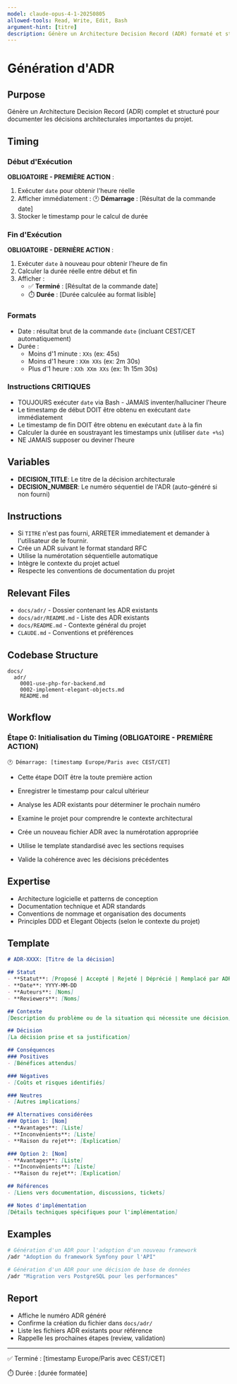 ```yaml
---
model: claude-opus-4-1-20250805
allowed-tools: Read, Write, Edit, Bash
argument-hint: [titre]
description: Génère un Architecture Decision Record (ADR) formaté et structuré
---
```


# Génération d'ADR

## Purpose
Génère un Architecture Decision Record (ADR) complet et structuré pour documenter les décisions architecturales importantes du projet.

## Timing

### Début d'Exécution
**OBLIGATOIRE - PREMIÈRE ACTION** :
1. Exécuter `date` pour obtenir l'heure réelle
2. Afficher immédiatement : 🕐 **Démarrage** : [Résultat de la commande date]
3. Stocker le timestamp pour le calcul de durée

### Fin d'Exécution
**OBLIGATOIRE - DERNIÈRE ACTION** :
1. Exécuter `date` à nouveau pour obtenir l'heure de fin
2. Calculer la durée réelle entre début et fin
3. Afficher :
   - ✅ **Terminé** : [Résultat de la commande date]
   - ⏱️ **Durée** : [Durée calculée au format lisible]

### Formats
- Date : résultat brut de la commande `date` (incluant CEST/CET automatiquement)
- Durée :
  - Moins d'1 minute : `XXs` (ex: 45s)
  - Moins d'1 heure : `XXm XXs` (ex: 2m 30s)
  - Plus d'1 heure : `XXh XXm XXs` (ex: 1h 15m 30s)

### Instructions CRITIQUES
- TOUJOURS exécuter `date` via Bash - JAMAIS inventer/halluciner l'heure
- Le timestamp de début DOIT être obtenu en exécutant `date` immédiatement
- Le timestamp de fin DOIT être obtenu en exécutant `date` à la fin
- Calculer la durée en soustrayant les timestamps unix (utiliser `date +%s`)
- NE JAMAIS supposer ou deviner l'heure

## Variables
- **DECISION_TITLE**: Le titre de la décision architecturale
- **DECISION_NUMBER**: Le numéro séquentiel de l'ADR (auto-généré si non fourni)

## Instructions
- Si `TITRE` n'est pas fourni, ARRETER immediatement et demander à l'utilisateur de le fournir.
- Crée un ADR suivant le format standard RFC
- Utilise la numérotation séquentielle automatique
- Intègre le contexte du projet actuel
- Respecte les conventions de documentation du projet

## Relevant Files
- `docs/adr/` - Dossier contenant les ADR existants
- `docs/adr/README.md` - Liste des ADR existants
- `docs/README.md` - Contexte général du projet
- `CLAUDE.md` - Conventions et préférences

## Codebase Structure
```
docs/
  adr/
    0001-use-php-for-backend.md
    0002-implement-elegant-objects.md
    README.md
```

## Workflow

### Étape 0: Initialisation du Timing (OBLIGATOIRE - PREMIÈRE ACTION)
```
🕐 Démarrage: [timestamp Europe/Paris avec CEST/CET]
```
- Cette étape DOIT être la toute première action
- Enregistrer le timestamp pour calcul ultérieur

- Analyse les ADR existants pour déterminer le prochain numéro
- Examine le projet pour comprendre le contexte architectural
- Crée un nouveau fichier ADR avec la numérotation appropriée
- Utilise le template standardisé avec les sections requises
- Valide la cohérence avec les décisions précédentes

## Expertise
- Architecture logicielle et patterns de conception
- Documentation technique et ADR standards
- Conventions de nommage et organisation des documents
- Principles DDD et Elegant Objects (selon le contexte du projet)

## Template
```markdown
# ADR-XXXX: [Titre de la décision]

## Statut
- **Statut**: [Proposé | Accepté | Rejeté | Déprécié | Remplacé par ADR-YYYY]
- **Date**: YYYY-MM-DD
- **Auteurs**: [Noms]
- **Reviewers**: [Noms]

## Contexte
[Description du problème ou de la situation qui nécessite une décision]

## Décision
[La décision prise et sa justification]

## Conséquences
### Positives
- [Bénéfices attendus]

### Négatives
- [Coûts et risques identifiés]

### Neutres
- [Autres implications]

## Alternatives considérées
### Option 1: [Nom]
- **Avantages**: [Liste]
- **Inconvénients**: [Liste]
- **Raison du rejet**: [Explication]

### Option 2: [Nom]
- **Avantages**: [Liste]
- **Inconvénients**: [Liste]
- **Raison du rejet**: [Explication]

## Références
- [Liens vers documentation, discussions, tickets]

## Notes d'implémentation
[Détails techniques spécifiques pour l'implémentation]
```

## Examples
```bash
# Génération d'un ADR pour l'adoption d'un nouveau framework
/adr "Adoption du framework Symfony pour l'API"

# Génération d'un ADR pour une décision de base de données
/adr "Migration vers PostgreSQL pour les performances"
```

## Report
- Affiche le numéro ADR généré
- Confirme la création du fichier dans `docs/adr/`
- Liste les fichiers ADR existants pour référence
- Rappelle les prochaines étapes (review, validation)

---
✅ Terminé : [timestamp Europe/Paris avec CEST/CET]

⏱️ Durée : [durée formatée]
